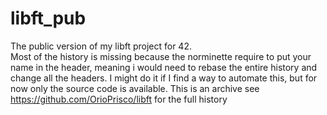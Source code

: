 # libft_pub
The public version of my libft project for 42.  
Most of the history is missing because the norminette require to put your name in the header, meaning i would need to rebase the entire history and change all the headers. I might do it if I find a way to automate this, but for now only the source code is available.
This is an archive see https://github.com/OrioPrisco/libft for the full history

